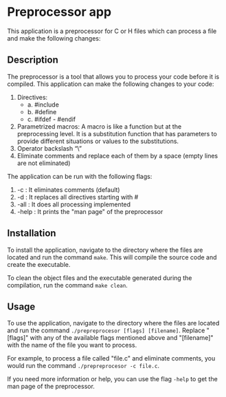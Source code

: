 # Preprocessor app
This application is a preprocessor for C or H files which can process a file and make the following changes:

## Description 
The preprocessor is a tool that allows you to process your code before it is compiled. This application can make the following changes to your code:

1. Directives:
    - a. #include
    - b. #define
    - c. #ifdef - #endif
2. Parametrized macros: A macro is like a function but at the preprocessing level. It is a substitution function that has parameters to provide different situations or values to the substitutions.
3. Operator backslash “\”
4. Eliminate comments and replace each of them by a space (empty lines are not eliminated)

The application can be run with the following flags:

1. -c : It eliminates comments (default)
2. -d : It replaces all directives starting with #
3. -all : It does all processing implemented
4. -help : It prints the "man page" of the preprocessor

## Installation
To install the application, navigate to the directory where the files are located and run the command `make`. This will compile the source code and create the executable.

To clean the object files and the executable generated during the compilation, run the command `make clean`.

## Usage
To use the application, navigate to the directory where the files are located and run the command `./prepreprocesor [flags] [filename]`. Replace "[flags]" with any of the available flags mentioned above and "[filename]" with the name of the file you want to process.

For example, to process a file called "file.c" and eliminate comments, you would run the command `./prepreprocesor -c file.c`.

If you need more information or help, you can use the flag `-help` to get the man page of the preprocessor.